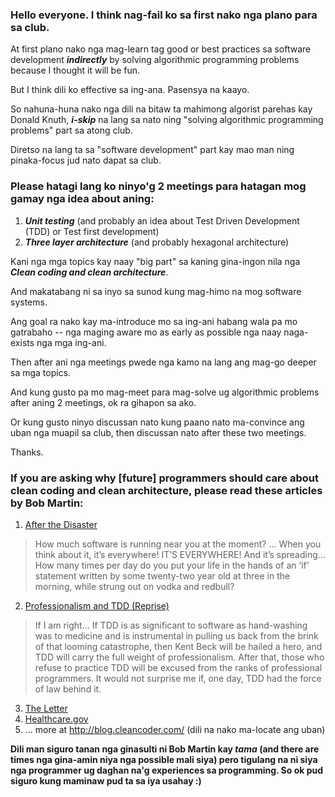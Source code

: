 ### Hello everyone. I think nag-fail ko sa first nako nga plano para sa club.

At first plano nako nga mag-learn tag good or best practices sa software development **_indirectly_** by solving algorithmic programming problems because I thought it will be fun.

But I think dili ko effective sa ing-ana. Pasensya na kaayo.

So nahuna-huna nako nga dili na bitaw ta mahimong algorist parehas kay Donald Knuth, **_i-skip_** na lang sa nato ning "solving algorithmic programming problems" part sa atong club.

Diretso na lang ta sa "software development" part kay mao man ning pinaka-focus jud nato dapat sa club.

### Please hatagi lang ko ninyo'g 2 meetings para hatagan mog gamay nga idea about aning:
1. **_Unit testing_** (and probably an idea about Test Driven Development (TDD) or Test first development)
2. **_Three layer architecture_** (and probably hexagonal architecture)

Kani nga mga topics kay naay "big part" sa kaning gina-ingon nila nga **_Clean coding and clean architecture_**.

And makatabang ni sa inyo sa sunod kung mag-himo na mog software systems.

Ang goal ra nako kay ma-introduce mo sa ing-ani habang wala pa mo gatrabaho -- nga maging aware mo as early as possible nga naay naga-exists nga mga ing-ani.

Then after ani nga meetings pwede nga kamo na lang ang mag-go deeper sa mga topics.

And kung gusto pa mo mag-meet para mag-solve ug algorithmic problems after aning 2 meetings, ok ra gihapon sa ako.

Or kung gusto ninyo discussan nato kung paano nato ma-convince ang uban nga muapil sa club, then discussan nato after these two meetings.

Thanks.

### If you are asking why [future] programmers should care about clean coding and clean architecture, please read these articles by Bob Martin:
1. [After the Disaster](http://bit.ly/2afCGaP)
<blockquote> 
How much software is running near you at the moment? 
... 
When you think about it, it’s everywhere! IT’S EVERYWHERE! And it’s spreading...
How many times per day do you put your life in the hands of an ‘if’ statement written by some twenty-two year old at three in the morning, while strung out on vodka and redbull?
</blockquote>

2. [Professionalism and TDD (Reprise)](http://bit.ly/2a1DTqH)
<blockquote>
If I am right... If TDD is as significant to software as hand-washing was to medicine and is instrumental in pulling us back from the brink of that looming catastrophe, then Kent Beck will be hailed a hero, and TDD will carry the full weight of professionalism. After that, those who refuse to practice TDD will be excused from the ranks of professional programmers. It would not surprise me if, one day, TDD had the force of law behind it.
</blockquote>

3. [The Letter](http://bit.ly/2acJyqk)
4. [Healthcare.gov](http://bit.ly/2ay0In6)
5. ... more at http://blog.cleancoder.com/ (dili na nako ma-locate ang uban)

**Dili man siguro tanan nga ginasulti ni Bob Martin kay _tama_ (and there are times nga gina-amin niya nga possible mali siya) pero tigulang na ni siya nga programmer ug daghan na'g experiences sa programming. So ok pud siguro kung maminaw pud ta sa iya usahay :)**
